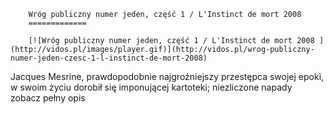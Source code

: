 
        Wróg publiczny numer jeden, część 1 / L'Instinct de mort 2008 
        =============
        
        [![Wróg publiczny numer jeden, część 1 / L'Instinct de mort 2008 ](http://vidos.pl/images/player.gif)](http://vidos.pl/wrog-publiczny-numer-jeden-czesc-1-l-instinct-de-mort-2008)
        
        
 Jacques Mesrine, prawdopodobnie najgroźniejszy przestępca swojej epoki, w swoim życiu dorobił się imponującej kartoteki; niezliczone napady zobacz pełny opis
    